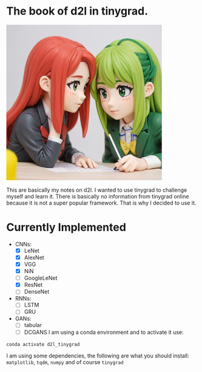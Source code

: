 # The book of d2l in tinygrad.

![anime waifu studying lol](./assets/anime_40.jpeg)

This are basically my notes on d2l. I wanted to use tinygrad to challenge
myself and learn it. There is basically no information from tinygrad online
because it is not a super popular framework. That is why I decided to use it.

# Currently Implemented

- CNNs:
  - [X] LeNet
  - [X] AlexNet
  - [X] VGG
  - [X] NiN
  - [ ] GoogleLeNet
  - [X] ResNet
  - [ ] DenseNet

- RNNs:
  - [ ] LSTM
  - [ ] GRU 

- GANs:
  - [ ] tabular
  - [ ] DCGANS
I am using a conda environment and to activate it use:

```bash
conda activate d2l_tinygrad
```
I am using some dependencies, the following are what you should install: `matplotlib`, `tqdm`, `numpy` and of course `tinygrad`
